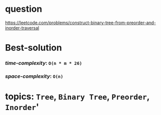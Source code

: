 # question
https://leetcode.com/problems/construct-binary-tree-from-preorder-and-inorder-traversal

# **Best-solution**

### _time-complexity_: `O(n * m * 26)`
### _space-complexity_: `O(n)`


# topics: `Tree`, `Binary Tree`, `Preorder`, `Inorder`'
